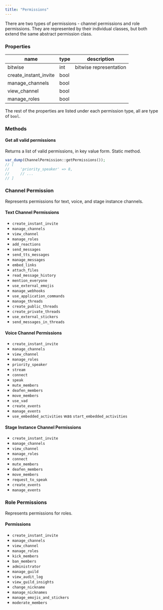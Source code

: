 ```yaml
---
title: "Permissions"
---
```


There are two types of permissions - channel permissions and role permissions. They are represented by their individual classes, but both extend the same abstract permission class.

### Properties

| name                    | type | description            |
| ----------------------- | ---- | ---------------------- |
| bitwise                 | int  | bitwise representation |
| create\_instant\_invite | bool |                        |
| manage\_channels        | bool |                        |
| view\_channel           | bool |                        |
| manage\_roles           | bool |                        |

The rest of the properties are listed under each permission type, all are type of `bool`.

### Methods

#### Get all valid permissions

Returns a list of valid permissions, in key value form. Static method.

```php
var_dump(ChannelPermission::getPermissions());
// [
//     'priority_speaker' => 8,
//     // ...
// ]
```

### Channel Permission

Represents permissions for text, voice, and stage instance channels.

#### Text Channel Permissions

- `create_instant_invite`
- `manage_channels`
- `view_channel`
- `manage_roles`
- `add_reactions`
- `send_messages`
- `send_tts_messages`
- `manage_messages`
- `embed_links`
- `attach_files`
- `read_message_history`
- `mention_everyone`
- `use_external_emojis`
- `manage_webhooks`
- `use_application_commands`
- `manage_threads`
- `create_public_threads`
- `create_private_threads`
- `use_external_stickers`
- `send_messages_in_threads`

#### Voice Channel Permissions

- `create_instant_invite`
- `manage_channels`
- `view_channel`
- `manage_roles`
- `priority_speaker`
- `stream`
- `connect`
- `speak`
- `mute_members`
- `deafen_members`
- `move_members`
- `use_vad`
- `create_events`
- `manage_events`
- `use_embedded_activities` was `start_embedded_activities`

#### Stage Instance Channel Permissions

- `create_instant_invite`
- `manage_channels`
- `view_channel`
- `manage_roles`
- `connect`
- `mute_members`
- `deafen_members`
- `move_members`
- `request_to_speak`
- `create_events`
- `manage_events`

### Role Permissions

Represents permissions for roles.

#### Permissions

- `create_instant_invite`
- `manage_channels`
- `view_channel`
- `manage_roles`
- `kick_members`
- `ban_members`
- `administrator`
- `manage_guild`
- `view_audit_log`
- `view_guild_insights`
- `change_nickname`
- `manage_nicknames`
- `manage_emojis_and_stickers`
- `moderate_members`
